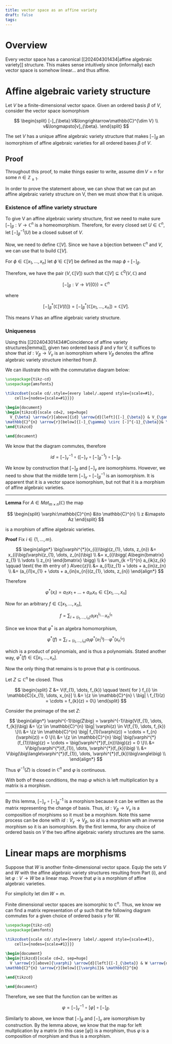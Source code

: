 ```yaml
---
title: vector space as an affine variety
draft: false
tags:
---
```


# Overview
Every vector space has a canonical [[202404301434|affine algebraic variety]] structure. 
This makes sense intuitively since (informally) each vector space is somehow linear... and thus affine. 

# Affine algebraic variety structure
Let $V$ be a finite-dimensional vector space. Given an ordered basis $\beta$ of $V$, consider the vector space isomorphism

$$
\begin{split}
[-]_{\beta}:V&\longrightarrow\mathbb{C}^{\dim V} \\
 v&\longmapsto[v]_{\beta}.
\end{split}
$$

The set $V$ has a unique affine algebraic variety structure that makes $[-]_{\beta}$ an isomorphism of affine algebraic varieties for all ordered bases $\beta$ of $V$.

## Proof
Throughout this proof, to make things easier to write, assume $\dim V = n$ for some $n \in \mathbb{Z}_{\geq 1}$.

In order to prove the statement above, we can show that we can put an affine algebraic variety structure on V, then we must show that it is unique.

### Existence of affine variety structure
To give V an affine algebraic variety structure, first we need to make sure $[-]_{\beta}:V \to \mathbb{C}^{n}$ is a homeomorphism.
Therefore, for every closed set $U \in \mathbb{C}^{n}$, let $[-]_{\beta}^{-1}(U)$ be a closed subset of $V$.

Now, we need to define $\mathbb{C}[V]$.
Since we have a bijection between $\mathbb{C}^{n}$ and $V$, we can use that to build $\mathbb{C}[V]$.

For $\phi \in \mathbb{C}[x_{1}, \dots, x_{n}]$ let $\tilde{\phi} \in \mathbb{C}[V]$ be defined as the map $\phi \circ [-]_{\beta}$.

Therefore, we have the pair $(V, \mathbb{C}[V])$ such that $\mathbb{C}[V] \subseteq \mathbb{C}^{0}(V, \mathbb{C})$ and

$$
[-]_{\beta}:V \to V(\{0\}) = \mathbb{C}^{n} 
$$

where

$$ [-]_{\beta}^{*}(\mathbb{C}[V(I)]) = [-]_{\beta}^{*}(\mathbb{C}[x_{1}, \dots, x_{n}]) = \mathbb{C}[V].$$

This means $V$ has an affine algebraic variety structure.

### Uniqueness 
Using this [[202404301434#Coincidence of affine variety structures|lemma]], given two ordered basis $\beta$ and $\gamma$ for V, it suffices to show that $id:V_{\beta} \to V_{\gamma}$ is an isomorphism where $V_{\beta}$ denotes the affine algebraic variety structure inherited from $\beta$.

We can illustrate this with the commutative diagram below:
```tikz
\usepackage{tikz-cd}
\usepackage{amsfonts}

\tikzcdset{scale cd/.style={every label/.append style={scale=#1},
    cells={nodes={scale=#1}}}}
	
\begin{document}
\begin{tikzcd}[scale cd=2, sep=huge]
  V_{\beta} \arrow{r}[above]{id} \arrow{d}[left]{[-]_{\beta}} & V_{\gamma} \arrow{d}[right]{[-]_{\gamma}}\\
\mathbb{C}^{n} \arrow{r}[below]{[-]_{\gamma} \circ [-]^{-1}_{\beta}}& \mathbb{C}^{n}
\end{tikzcd}

\end{document}
```

We know that the diagram commutes, therefore

$$id = [-]_{\gamma}^{-1} \circ \bigg([-]_{\gamma} \circ [-]^{-1}_{\beta}\bigg) \circ [-]_{\beta}.$$

We know by construction that $[-]_{\beta}$ and $[-]_{\gamma}$ are isomorphisms.
However, we need to show that the middle term $[-]_{\gamma} \circ [-]^{-1}_{\beta}$ is an isomorphism.
It is apparent that it is a vector space isomorphism, but not that it is a morphism of affine algebraic varieties.

---

**Lemma**
For $A \in Mat_{m\times n}(\mathbb{C})$ the map

$$
\begin{split}
\varphi:\mathbb{C}^{m} &\to \mathbb{C}^{n} \\
z &\mapsto Az \end{split}
$$

is a morphism of affine algebraic varieties.

**Proof**
Fix $i \in \{1, \dots, m\}$.

$$
\begin{align*}
\big(\varphi^{*}(x_{i})\big)(z_{1}, \dots, z_{n}) &= x_{i}\big(\varphi(z_{1}, \dots, z_{n})\big) \\
&= x_{i}\bigg( A\begin{bmatrix} z_{1} \\ \vdots \\ z_{n} \end{bmatrix} \bigg) \\
&= \sum_{k =1}^{n} a_{ik}z_{k} \qquad \text{ the ith entry of } A\vec{z}\\
&= a_{i1}z_{1} + \dots + a_{in}z_{n} \\
&= (a_{i1}x_{1} + \dots + a_{in}x_{n})(z_{1}, \dots, z_{n})
\end{align*}
$$

Therefore

$$
\varphi^{*}(x_{i}) = a_{i1}x_{1} + \dots + a_{in}x_{n} \in \mathbb{C}[x_{1}, \dots, x_{n}]
$$
  
Now for an arbitrary $f \in \mathbb{C}[x_{1}, \dots, x_{n}]$,

$$
f = \sum_{I = (i_{1}, \dots, i_{n})} a_{I}x_{1}^{i_{1}}\cdots x_{n}^{i_{n}}
$$

Since we know that $\varphi^{*}$ is an algebra homomorphism,

$$
\varphi^{*}(f) = \sum_{I = (i_{1}, \dots, i_{n})} a_{I}\varphi^{*}(x_{1}^{i_{1}})\cdots \varphi^{*}(x_{n}^{i_{n}})
$$

which is a product of polynomials, and is thus a polynomials.
Stated another way, $\varphi^{*}(f) \in \mathbb{C}[x_{1}, \dots, x_{n}]$.

Now the only thing that remains is to prove that $\varphi$ is continuous.

Let $Z \subseteq \mathbb{C}^{n}$ be closed.
Thus

$$
\begin{split}
Z &= V(f_{1}, \dots, f_{k}) \qquad \text{ for } f_{i} \in \mathbb{C}[x_{1}, \dots, x_{n}] \\
&= \{z \in \mathbb{C}^{n} \ \big| \ f_{1}(z) = \cdots = f_{k}(z) = 0\}
\end{split}
$$

Consider the preimage of the set $Z$:

$$
\begin{align*}
\varphi^{-1}\big(Z\big) = \varphi^{-1}\big(V(f_{1}, \dots, f_{k})\big) &= \{z \in \mathbb{C}^{n} \big| \varphi(z) \in V(f_{1}, \dots, f_{k}) \}\\
&= \{z \in \mathbb{C}^{n} \big| f_{1}(\varphi(z)) = \cdots = f_{n}(\varphi(z)) = 0 \}\\
&= \{z \in \mathbb{C}^{n} \big| \big(\varphi^{*}(f_{1})\big)(z) = \cdots = \big(\varphi^{*}(f_{n})\big)(z) = 0 \}\\
&= V\big(\varphi^{*}(f_{1}), \dots, \varphi^{*}(f_{k})\big) \\
&= V\big(\big\langle\varphi^{*}(f_{1}), \dots, \varphi^{*}(f_{k})\big\rangle\big) \\
\end{align*}
$$

Thus $\varphi^{-1}(Z)$ is closed in $\mathbb{C}^{n}$ and $\varphi$ is continuous.

With both of these conditions, the map $\varphi$ which is left multiplication by a matrix is a morphism.

---

By this lemma, $[-]_{\gamma} \circ [-]^{-1}_{\beta}$ is a morphism because it can be written as the matrix representing the change of basis.
Thus, $id:V_{\beta} \to V_{\gamma}$ is a composition of morphisms so it must be a morphism.
Note this same process can be done with $id:V_{\gamma} \to V_{\beta}$, so $id$ is a morphism with an inverse morphism so it is an isomorphism.
By the first lemma, for any choice of ordered basis on $V$ the two affine algebraic variety structures are the same.

# Linear maps are morphisms

Suppose that $W$ is another finite-dimensional vector space. Equip the sets $V$ and $W$ with the affine algebraic variety structures resulting from Part (i), and let $\varphi:V\longrightarrow W$ be a linear map. Prove that $\varphi$ is a morphism of affine algebraic varieties.

For simplicity let $\dim W = m$.

Finite dimensional vector spaces are isomorphic to $\mathbb{C}^{n}$.
Thus, we know we can find a matrix representation of $\varphi$ such that the following diagram commutes for a given choice of ordered basis $\gamma$ for W.

```tikz
\usepackage{tikz-cd}
\usepackage{amsfonts}

\tikzcdset{scale cd/.style={every label/.append style={scale=#1},
    cells={nodes={scale=#1}}}}
	
\begin{document}
\begin{tikzcd}[scale cd=2, sep=huge]
  V \arrow{r}[above]{\varphi} \arrow{d}[left]{[-]_{\beta}} & W \arrow{d}[right]{[-]_{\gamma}}\\
\mathbb{C}^{n} \arrow{r}[below]{[\varphi]}& \mathbb{C}^{m}

\end{tikzcd}

\end{document}
```

Therefore, we see that the function can be written as

$$
\varphi = [-]^{-1}_{\gamma} \circ [\varphi] \circ [-]_{\beta}.
$$

Similarly to above, we know that $[-]_{\beta}$ and $[-]_{\gamma}$ are isomorphism by construction.
By the lemma above, we know that the map for left multplication by a matrix (in this case $[\varphi]$) is a morphism, thus $\varphi$ is a composition of morphism and thus is a morphism.